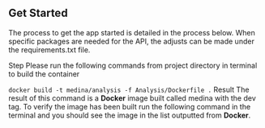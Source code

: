 ## Get Started 
The process to get the app started is detailed in the process below. When specific packages are needed for the API, the adjusts can be made under the requirements.txt file.

Step 
Please run the following commands from project directory in terminal to build the container 

` docker build -t medina/analysis -f Analysis/Dockerfile . `
Result
The result of this command is a **Docker** image built called medina with the dev tag. To verify the image has been built run the following command in the terminal and you should see the image in the list outputted from **Docker**.
